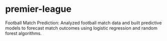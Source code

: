 # premier-league
Football Match Prediction: Analyzed football match data and built predictive models to forecast match outcomes using logistic regression and random forest algorithms.

